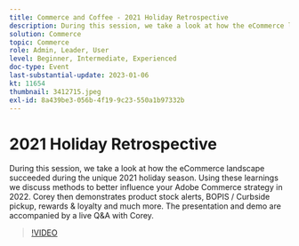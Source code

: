 ```yaml
---
title: Commerce and Coffee - 2021 Holiday Retrospective
description: During this session, we take a look at how the eCommerce landscape succeeded during the unique 2021 holiday season. Using these learnings we discuss methods to better influence your Adobe Commerce strategy in 2022. Corey then demonstrates product stock alerts, BOPIS / Curbside pickup, rewards & loyalty and much more. The presentation and demo are accompanied by a live Q&A with Corey.
solution: Commerce
topic: Commerce
role: Admin, Leader, User
level: Beginner, Intermediate, Experienced
doc-type: Event
last-substantial-update: 2023-01-06
kt: 11654
thumbnail: 3412715.jpeg
exl-id: 8a439be3-056b-4f19-9c23-550a1b97332b
---
```

# 2021 Holiday Retrospective

During this session, we take a look at how the eCommerce landscape succeeded during the unique 2021 holiday season. Using these learnings we discuss methods to better influence your Adobe Commerce strategy in 2022. Corey then demonstrates product stock alerts, BOPIS / Curbside pickup, rewards & loyalty and much more. The presentation and demo are accompanied by a live Q&A with Corey.

>[!VIDEO](https://video.tv.adobe.com/v/3412715/?quality=12&learn=on)
